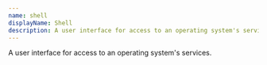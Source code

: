 ```yaml
---
name: shell
displayName: Shell
description: A user interface for access to an operating system's services.
---
```


A user interface for access to an operating system's services.